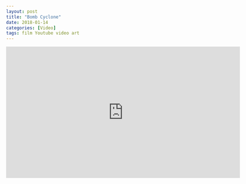 ```yaml
---
layout: post
title: "Bomb Cyclone"
date: 2018-01-14
categories: [Video]
tags: film Youtube video art
---
```

<div class="video-responsive">
<iframe width="640" height="360" src="https://www.youtube.com/embed/HnnoK2GMX00?ecver=1" frameborder="0" allow="autoplay; encrypted-media" allowfullscreen></iframe>
</div>
